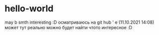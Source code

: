 # hello-world
may b smth interesting :D
осматриваюсь на git hub ' e (11.10.2021 14:08) может тут реально можно будет найти чтото интересное :D
